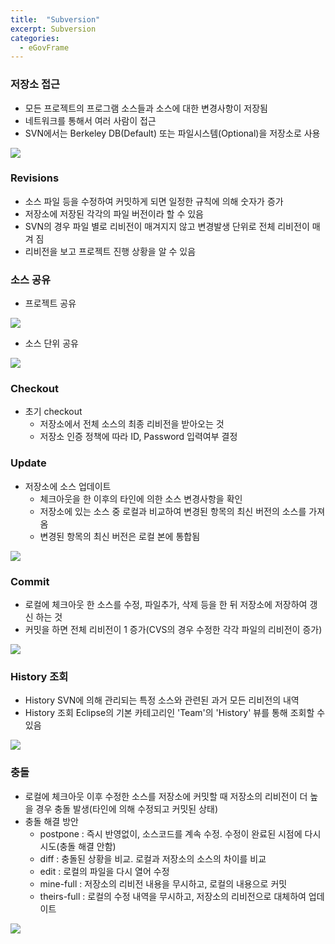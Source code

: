 ```yaml
---
title:  "Subversion"
excerpt: Subversion
categories:
  - eGovFrame
---
```


### 저장소 접근
- 모든 프로젝트의 프로그램 소스들과 소스에 대한 변경사항이 저장됨
- 네트워크를 통해서 여러 사람이 접근
- SVN에서는 Berkeley DB(Default) 또는 파일시스템(Optional)을 저장소로 사용  

<img src="https://cys779988.github.io/assets/img/spring-44.PNG">  


### Revisions
- 소스 파일 등을 수정하여 커밋하게 되면 일정한 규칙에 의해 숫자가 증가
- 저장소에 저장된 각각의 파일 버전이라 할 수 있음
- SVN의 경우 파일 별로 리비전이 매겨지지 않고 변경발생 단위로 전체 리비전이 매겨 짐
- 리비전을 보고 프로젝트 진행 상황을 알 수 있음

### 소스 공유
- 프로젝트 공유  
<img src="https://cys779988.github.io/assets/img/spring-45.PNG">  

- 소스 단위 공유  
<img src="https://cys779988.github.io/assets/img/spring-46.PNG">  

### Checkout
- 초기 checkout
  - 저장소에서 전체 소스의 최종 리비전을 받아오는 것
  - 저장소 인증 정책에 따라 ID, Password 입력여부 결정

### Update
- 저장소에 소스 업데이트
  - 체크아웃을 한 이후의 타인에 의한 소스 변경사항을 확인
  - 저장소에 있는 소스 중 로컬과 비교하여 변경된 항목의 최신 버전의 소스를 가져옴
  - 변경된 항목의 최신 버전은 로컬 본에 통합됨  
<img src="https://cys779988.github.io/assets/img/spring-47.PNG">  

### Commit
- 로컬에 체크아웃 한 소스를 수정, 파일추가, 삭제 등을 한 뒤 저장소에 저장하여 갱신 하는 것
- 커밋을 하면 전체 리비전이 1 증가(CVS의 경우 수정한 각각 파일의 리비전이 증가)
<img src="https://cys779988.github.io/assets/img/spring-48.PNG">

### History 조회
- History
  SVN에 의해 관리되는 특정 소스와 관련된 과거 모든 리비전의 내역
- History 조회
  Eclipse의 기본 카테고리인 'Team'의 'History' 뷰를 통해 조회할 수 있음  

<img src="https://cys779988.github.io/assets/img/spring-49.PNG">

### 충돌
- 로컬에 체크아웃 이후 수정한 소스를 저장소에 커밋할 때 저장소의 리비전이 더 높을 경우 충돌 발생(타인에 의해 수정되고 커밋된 상태)
- 충돌 해결 방안
  - postpone : 즉시 반영없이, 소스코드를 계속 수정. 수정이 완료된 시점에 다시 시도(충돌 해결 안함)
  - diff : 충돌된 상황을 비교. 로컬과 저장소의 소스의 차이를 비교
  - edit : 로컬의 파일을 다시 열어 수정
  - mine-full : 저장소의 리비전 내용을 무시하고, 로컬의 내용으로 커밋
  - theirs-full : 로컬의 수정 내역을 무시하고, 저장소의 리비전으로 대체하여 업데이트  

<img src="https://cys779988.github.io/assets/img/spring-50.PNG">


